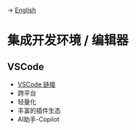 -> [English](/DEVENV/IDE/ide.md)

# 集成开发环境 / 编辑器

## VSCode
- [VSCode 链接](https://code.visualstudio.com/)
- 跨平台
- 轻量化
- 丰富的插件生态
- AI助手-Copilot
